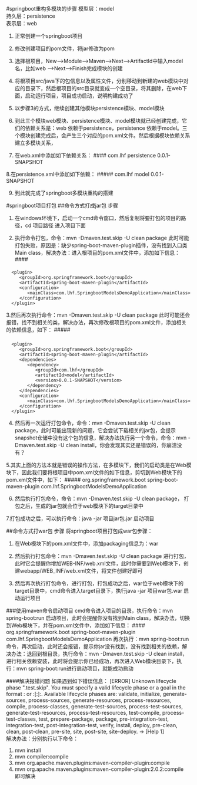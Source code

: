 #springboot重构多模块的步骤
模型层：model  
持久层：persistence  
表示层：web
1.	正常创建一个springboot项目

2.	修改创建项目的pom文件，将<packaging>jar</packaging>修改为<packaging>pom</packaging>

3.	选择根项目，New-->Module-->Maven-->Next-->ArtifactId中输入model名，比如web -->Next-->Finish完成模块的创建

4.	将根项目src/java下的包信息以及属性文件，分别移动到新建的web模块中对应的目录下，然后根项目的src目录就变成一个空目录，将其删除，在web下面，启动运行项目，项目成功启动，说明构建成功了

5.	以步骤3的方式，继续创建其他模块persistence模块、model模块  

6.	到此三个模块web模块、persistence模块、model模块就已经创建完成，它们的依赖关系是：web 依赖于persistence，persistence 依赖于model。三个模块创建完成后，会产生三个对应的pom.xml文件。然后根据模块依赖关系建立多模块关系，

7.	在web.xml中添加如下依赖关系：
####<dependencies>
    <dependency>
        <groupId>com.lhf</groupId>
        <artifactId>persistence</artifactId>
        <version>0.0.1-SNAPSHOT</version>
    </dependency>
</dependencies>

8.在persistence.xml中添加如下依赖：
#####<dependencies>
    <dependency>
        <groupId>com.lhf</groupId>
        <artifactId>model</artifactId>
        <version>0.0.1-SNAPSHOT</version>
    </dependency>
</dependencies>  

9. 到此就完成了springboot多模块重构的搭建  

#springboot项目打包
##命令方式打成jar包 步骤
1.  在windows环境下，启动一个cmd命令窗口，然后复制将要打包的项目的路径，cd 项目路径  进入项目下面

2.  执行命令打包，命令：mvn -Dmaven.test.skip -U clean package
此时可能打包失败，原因是：缺少spring-boot-maven-plugin插件，没有找到入口类Main class，解决办法：进入根项目的pom.xml文件中，添加如下信息： 
####<build>  
####   <plugins>  
      <plugin>  
         <groupId>org.springframework.boot</groupId>  
         <artifactId>spring-boot-maven-plugin</artifactId>  
         <configuration>
            <mainClass>com.lhf.SpringbootModelsDemoApplication</mainClass>
         </configuration>
      </plugin>
   </plugins>
</build>  

3.然后再次执行命令：mvn -Dmaven.test.skip -U clean package
此时可能还会报错，找不到相关的类，解决办法，再次修改根项目的pom.xml文件，添加相关的依赖信息，如下：
#####<build>
#####   <plugins>
      <plugin>
         <groupId>org.springframework.boot</groupId>
         <artifactId>spring-boot-maven-plugin</artifactId>
         <dependencies>
            <dependency>
               <groupId>com.lhf</groupId>
               <artifactId>model</artifactId>
               <version>0.0.1-SNAPSHOT</version>
            </dependency>
         </dependencies>
         <configuration>
            <mainClass>com.lhf.SpringbootModelsDemoApplication</mainClass>
         </configuration>
      </plugin>
   </plugins>
</build>

4.  然后再一次运行打包命令，命令：mvn -Dmaven.test.skip -U clean package，此时可能出现新的问题，它会尝试下载相关的jar包，会提示snapshot仓储中没有这个包的信息，解决办法执行另一个命令，命令：mvn -Dmaven.test.skip -U clean install，你会发现其实还是错误的，你崩溃没有？

5.其实上面的方法本就是错误的操作方法，在多模块下，我们的启动类是在Web模块下，因此我们要将根项目中pom.xml文件的如下信息，剪切到Web模块下的pom.xml文件中，如下：
#####<build>
    <plugins>
        <plugin>
            <groupId>org.springframework.boot</groupId>
            <artifactId>spring-boot-maven-plugin</artifactId>
            <configuration>
                <mainClass>com.lhf.SpringbootModelsDemoApplication</mainClass>
            </configuration>
        </plugin>
    </plugins>
</build>   

6.  然后执行打包命令，命令：mvn -Dmaven.test.skip -U clean package， 打包之后，生成的jar包就会位于web模块下的target目录中   

7.打包成功之后，可以执行命令：java -jar 项目jar包.jar   启动项目

##命令方式打war包 步骤
将springboot项目打包成war包步骤：
1. 在Web模块下的pom.xml文件中，添加packaging信息为：<packaging>war</packaging>

2. 然后执行打包命令：mvn -Dmaven.test.skip -U clean package  进行打包，此时它会提醒你增加WEB-INF/web.xml文件，此时你需要到Web模块下，创建webapp/WEB_INF/web.xml文件，将文件创建好即可

3. 然后再次执行打包命令，进行打包，打包成功之后，war位于web模块下的target目录中，cmd命令进入target目录下，执行java -jar 项目war包.war  启动运行项目

###使用maven命令启动项目
cmd命令进入项目的目录，执行命令：mvn spring-boot:run  启动项目，此时会提醒你没有找到Main class，解决办法，切换到Web模块下，并在pom.xml文件中，添加如下信息：
####<build>
    <plugins>
        <plugin>
            <groupId>org.springframework.boot</groupId>
            <artifactId>spring-boot-maven-plugin</artifactId>
            <configuration>
                <mainClass>com.lhf.SpringbootModelsDemoApplication</mainClass>
            </configuration>
        </plugin>
    </plugins>
</build>
再次执行：mvn spring-boot:run命令，再次启动，此时还会报错，提示你jar没有找到，没有找到相关的依赖，解决办法：退回到根目录，执行命令：mvn -Dmaven.test.skip -U clean install，进行相关依赖安装，此时将会提示你已经成功，再次进入Web模块目录下，执行：mvn spring-boot:run进行启动项目，就能成功启动

####解决报错问题
如果遇到如下错误信息：
[ERROR] Unknown lifecycle phase ".test.skip". You must specify a valid lifecycle phase or a goal in the format <plugin-prefix>:<goal> or <plugin-group-id>:<plugin-artifact-id>[:<plugin-version>]:<goal>. Available lifecycle phases are: validate, initialize, generate-sources, process-sources, generate-resources, process-resources, compile, process-classes, generate-test-sources, process-test-sources, generate-test-resources, process-test-resources, test-compile, process-test-classes, test, prepare-package, package, pre-integration-test, integration-test, post-integration-test, verify, install, deploy, pre-clean, clean, post-clean, pre-site, site, post-site, site-deploy. -> [Help 1]   
解决办法：分别执行以下命令：  
1. mvn install  
2. mvn compiler:compile  
3. mvn org.apache.maven.plugins:maven-compiler-plugin:compile   
4. mvn org.apache.maven.plugins:maven-compiler-plugin:2.0.2:compile   
即可解决

